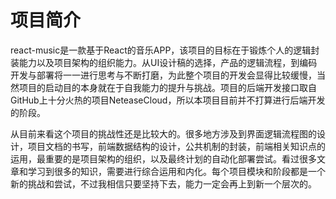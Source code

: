 # 项目简介

react-music是一款基于React的音乐APP，该项目的目标在于锻炼个人的逻辑封装能力以及项目架构的组织能力。从UI设计稿的选择，产品的逻辑流程，到编码开发与部署将一一进行思考与不断打磨，为此整个项目的开发会显得比较缓慢，当然项目的启动目的本身就在于自我能力的提升与挑战。项目的后端开发接口取自GitHub上十分火热的项目NeteaseCloud，所以本项目目前并不打算进行后端开发的阶段。

从目前来看这个项目的挑战性还是比较大的。很多地方涉及到界面逻辑流程图的设计，项目文档的书写，前端数据结构的设计，公共机制的封装，前端相关知识点的运用，最重要的是项目架构的组织，以及最终计划的自动化部署尝试。看过很多文章和学习到很多的知识，需要进行综合运用和内化。每个项目模块和阶段都是一个新的挑战和尝试，不过我相信只要坚持下去，能力一定会再上到新一个层次的。